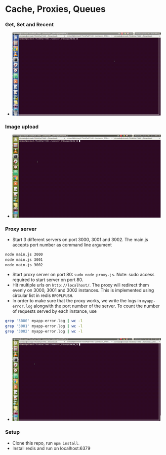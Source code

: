 Cache, Proxies, Queues
=========================

### Get, Set and Recent
- ![get-set-recent](img/get-set-recent.gif)

### Image upload
- ![img upload](img/image_upload.gif)

### Proxy server
- Start 3 different servers on port 3000, 3001 and 3002. The main.js accepts port number as command line argument
```bash
node main.js 3000
node main.js 3001
node main.js 3002
```
- Start proxy server on port 80: `sudo node proxy.js`. Note: sudo access required to start server on port 80.
- Hit multiple urls on `http://localhost/`. The proxy will redirect them evenly on 3000, 3001 and 3002 instances. This is implemented using circular list in redis `RPOPLPUSH`.
- In order to make sure that the proxy works, we write the logs in `myapp-error.log` alongwith the port number of the server. To count the number of requests served by each instance, use 
```bash
grep '3000' myapp-error.log | wc -l
grep '3001' myapp-error.log | wc -l
grep '3002' myapp-error.log | wc -l
```
- ![proxy](img/proxy-server.gif)


### Setup

* Clone this repo, run `npm install`.
* Install redis and run on localhost:6379
